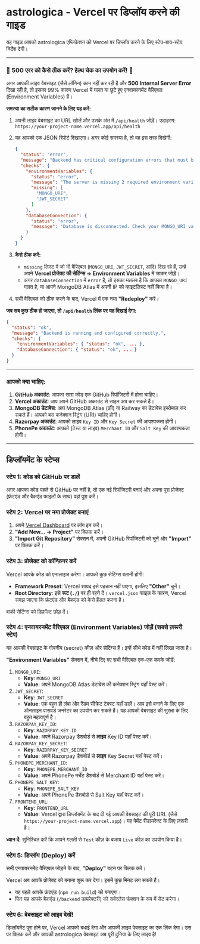 # astrologica - Vercel पर डिप्लॉय करने की गाइड

यह गाइड आपको astrologica एप्लिकेशन को Vercel पर डिप्लॉय करने के लिए स्टेप-बाय-स्टेप निर्देश देगी।

---

### 🚨 500 एरर को कैसे ठीक करें? हेल्थ चेक का उपयोग करें! 🚨

अगर आपकी लाइव वेबसाइट (जैसे लॉगिन) काम नहीं कर रही है और **500 Internal Server Error** दिखा रही है, तो इसका 99% कारण Vercel में गलत या छूटे हुए एनवायरनमेंट वैरिएबल (Environment Variables) हैं।

**समस्या का सटीक कारण जानने के लिए यह करें:**

1.  अपनी लाइव वेबसाइट का URL खोलें और उसके अंत में `/api/health` जोड़ें।
    उदाहरण: `https://your-project-name.vercel.app/api/health`

2.  यह आपको एक JSON रिपोर्ट दिखाएगा। अगर कोई समस्या है, तो वह इस तरह दिखेगी:
    ```json
    {
      "status": "error",
      "message": "Backend has critical configuration errors that must be fixed.",
      "checks": {
        "environmentVariables": {
          "status": "error",
          "message": "The server is missing 2 required environment variable(s).",
          "missing": [
            "MONGO_URI",
            "JWT_SECRET"
          ]
        },
        "databaseConnection": {
          "status": "error",
          "message": "Database is disconnected. Check your MONGO_URI value..."
        }
      }
    }
    ```

3.  **कैसे ठीक करें:**
    -   `missing` लिस्ट में जो भी वैरिएबल (`MONGO_URI`, `JWT_SECRET`, आदि) दिख रहे हैं, उन्हें अपने **Vercel प्रोजेक्ट की सेटिंग्स -> Environment Variables** में जाकर जोड़ें।
    -   अगर `databaseConnection` में `error` है, तो इसका मतलब है कि आपका `MONGO_URI` गलत है, या आपने MongoDB Atlas में अपनी IP को व्हाइटलिस्ट नहीं किया है।

4.  सभी वैरिएबल को ठीक करने के बाद, Vercel में एक नया **"Redeploy"** करें।

**जब सब कुछ ठीक हो जाएगा, तो `/api/health` लिंक पर यह दिखाई देगा:**
```json
{
  "status": "ok",
  "message": "Backend is running and configured correctly.",
  "checks": {
    "environmentVariables": { "status": "ok", ... },
    "databaseConnection": { "status": "ok", ... }
  }
}
```

---

### आपको क्या चाहिए:

1.  **GitHub अकाउंट**: आपका सारा कोड एक GitHub रिपॉजिटरी में होना चाहिए।
2.  **Vercel अकाउंट**: आप अपने GitHub अकाउंट से साइन अप कर सकते हैं।
3.  **MongoDB डेटाबेस**: आप MongoDB Atlas (फ्री) या Railway का डेटाबेस इस्तेमाल कर सकते हैं। आपको बस कनेक्शन स्ट्रिंग (URI) चाहिए होगी।
4.  **Razorpay अकाउंट**: आपको लाइव `Key ID` और `Key Secret` की आवश्यकता होगी।
5.  **PhonePe अकाउंट**: आपको (टेस्ट या लाइव) `Merchant ID` और `Salt Key` की आवश्यकता होगी।

---

## डिप्लॉयमेंट के स्टेप्स

### स्टेप 1: कोड को GitHub पर डालें

अगर आपका कोड पहले से GitHub पर नहीं है, तो एक नई रिपॉजिटरी बनाएं और अपना पूरा प्रोजेक्ट (फ्रंटएंड और बैकएंड फाइलों के साथ) वहां पुश करें।

### स्टेप 2: Vercel पर नया प्रोजेक्ट बनाएं

1.  अपने [Vercel Dashboard](https://vercel.com/dashboard) पर लॉग इन करें।
2.  **"Add New... -> Project"** पर क्लिक करें।
3.  **"Import Git Repository"** सेक्शन में, अपनी GitHub रिपॉजिटरी को चुनें और **"Import"** पर क्लिक करें।

### स्टेप 3: प्रोजेक्ट को कॉन्फ़िगर करें

Vercel आपके कोड को एनालाइज करेगा। आपको कुछ सेटिंग्स बतानी होंगी:

-   **Framework Preset**: Vercel शायद इसे पहचान नहीं पाएगा, इसलिए **"Other"** चुनें।
-   **Root Directory**: इसे **रूट (`./`)** पर ही रहने दें। `vercel.json` फाइल के कारण, Vercel समझ जाएगा कि फ्रंटएंड और बैकएंड को कैसे हैंडल करना है।

बाकी सेटिंग्स को डिफ़ॉल्ट छोड़ दें।

### स्टेप 4: एनवायरनमेंट वैरिएबल (Environment Variables) जोड़ें (सबसे ज़रूरी स्टेप)

यह आपकी वेबसाइट के गोपनीय (secret) कीज़ और सेटिंग्स हैं। इन्हें सीधे कोड में नहीं लिखा जाता है।

**"Environment Variables"** सेक्शन में, नीचे दिए गए सभी वैरिएबल एक-एक करके जोड़ें:

1.  `MONGO_URI`:
    -   **Key**: `MONGO_URI`
    -   **Value**: अपने MongoDB Atlas डेटाबेस की कनेक्शन स्ट्रिंग यहाँ पेस्ट करें।
2.  `JWT_SECRET`:
    -   **Key**: `JWT_SECRET`
    -   **Value**: एक बहुत ही लंबा और रैंडम सीक्रेट टेक्स्ट यहाँ डालें। आप इसे बनाने के लिए एक ऑनलाइन पासवर्ड जनरेटर का उपयोग कर सकते हैं। यह आपकी वेबसाइट की सुरक्षा के लिए बहुत महत्वपूर्ण है।
3.  `RAZORPAY_KEY_ID`:
    -   **Key**: `RAZORPAY_KEY_ID`
    -   **Value**: अपने Razorpay डैशबोर्ड से **लाइव** Key ID यहाँ पेस्ट करें।
4.  `RAZORPAY_KEY_SECRET`:
    -   **Key**: `RAZORPAY_KEY_SECRET`
    -   **Value**: अपने Razorpay डैशबोर्ड से **लाइव** Key Secret यहाँ पेस्ट करें।
5.  `PHONEPE_MERCHANT_ID`:
    -   **Key**: `PHONEPE_MERCHANT_ID`
    -   **Value**: अपने PhonePe मर्चेंट डैशबोर्ड से Merchant ID यहाँ पेस्ट करें।
6.  `PHONEPE_SALT_KEY`:
    -   **Key**: `PHONEPE_SALT_KEY`
    -   **Value**: अपने PhonePe डैशबोर्ड से Salt Key यहाँ पेस्ट करें।
7.  `FRONTEND_URL`:
    -   **Key**: `FRONTEND_URL`
    -   **Value**: Vercel द्वारा डिप्लॉयमेंट के बाद दी गई आपकी वेबसाइट की पूरी URL (जैसे `https://your-project-name.vercel.app`)। यह पेमेंट रीडायरेक्ट के लिए ज़रूरी है।


**ध्यान दें:** सुनिश्चित करें कि आपने गलती से `Test` कीज़ के बजाय `Live` कीज़ का उपयोग किया है।

### स्टेप 5: डिप्लॉय (Deploy) करें

सभी एनवायरनमेंट वैरिएबल जोड़ने के बाद, **"Deploy"** बटन पर क्लिक करें।

Vercel अब आपके प्रोजेक्ट को बनाना शुरू कर देगा। इसमें कुछ मिनट लग सकते हैं।
-   यह पहले आपके फ्रंटएंड (`npm run build`) को बनाएगा।
-   फिर यह आपके बैकएंड (`/backend` डायरेक्टरी) को सर्वरलेस फंक्शन के रूप में सेट करेगा।

### स्टेप 6: वेबसाइट को लाइव देखें!

डिप्लॉयमेंट पूरा होने पर, Vercel आपको बधाई देगा और आपकी लाइव वेबसाइट का एक लिंक देगा। उस पर क्लिक करें और आपकी astrologica वेबसाइट अब पूरी दुनिया के लिए लाइव है!
